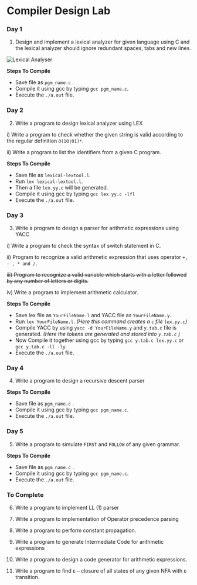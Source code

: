 Compiler Design Lab
===================

### Day 1
1. Design and implement a lexical analyzer for given language using C and the lexical analyzer should ignore redundant spaces, tabs and new lines.

![Lexical Analyser](https://raw.githubusercontent.com/beingfranklin/Compiler-Design-Lab/master/LexicalAnalyser.png)


**Steps To Compile**
* Save file as `pgm_name.c` .
* Compile it using gcc by typing `gcc pgm_name.c`.
* Execute the `./a.out` file.

### Day 2
2. Write a program to design lexical analyzer using LEX

i) Write a program to check whether the given string is valid according to the regular definition   `0(10|01)*`.

ii) Write a program to list the identifiers from a given C program.

**Steps To Compile**
* Save file as `lexical-lextool.l`.
* Run `lex lexical-lextool.l`.
* Then a file `lex.yy.c` will be generated.
* Compile it using gcc by typing `gcc lex.yy.c -lfl`
* Execute the `./a.out` file.


### Day 3

3. Write a program to design a parser for arithmetic expressions using YACC

i) Write a program to check the syntax of switch statement in C.

ii) Program to recognize a valid arithmetic expression that uses operator `+, – , * and /`.

~~iii) Program to recognize a valid variable which starts with a letter followed by any   number of letters or digits.~~

iv) Write a program to implement arithmetic calculator.


**Steps To Compile**

* Save lex file as `YourFileName.l` and YACC file as `YourFileName.y`.
* Run `lex YourFileName.l`. *(Here this command creates a `c` file `lex.yy.c`)*
* Compile YACC by using `yacc -d YourFileName.y` and `y.tab.c` file is generated. *(Here the tokens are generated and stored into `y.tab.c` )*
* Now Compile it together using gcc by typing `gcc y.tab.c lex.yy.c` or  `gcc y.tab.c -ll -ly`.
* Execute the `./a.out` file.

### Day 4

4. Write a program to design a recursive descent parser

**Steps To Compile**
* Save file as `pgm_name.c` .
* Compile it using gcc by typing `gcc pgm_name.c`.
* Execute the `./a.out` file.

### Day 5

5. Write a program to simulate `FIRST` and `FOLLOW` of any given grammar.

**Steps To Compile**
* Save file as `pgm_name.c` .
* Compile it using gcc by typing `gcc pgm_name.c`.
* Execute the `./a.out` file.

### To Complete

6. Write a program to implement LL (1) parser

7. Write a program to implementation of Operator precedence parsing 

8. Write a program to perform constant propagation.

9. Write a program to generate Intermediate Code for arithmetic expressions

10. Write a program to design a code generator for arithmetic expressions.

11. Write a program to find ε – closure of all states of any given NFA with ε transition.
